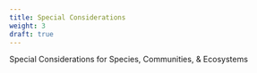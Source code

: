 ```yaml
---
title: Special Considerations
weight: 3
draft: true
---
```

Special Considerations for Species, Communities, & Ecosystems 
